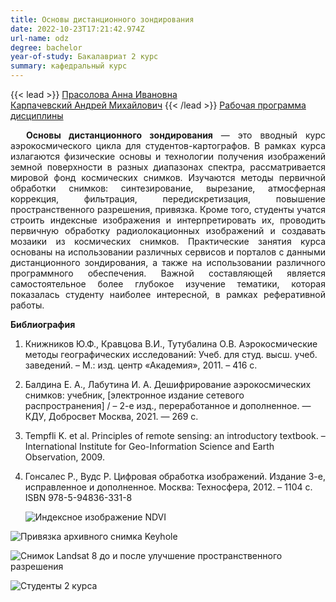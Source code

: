 ```yaml
---
title: Основы дистанционного зондирования
date: 2022-10-23T17:21:42.974Z
url-name: odz
degree: bachelor
year-of-study: Бакалавриат 2 курс
summary: кафедральный курс
---
```

{{< lead >}} [Прасолова Анна Ивановна](../../../about/staff/prasolova)\
[Карпачевский Андрей Михайлович](../../../about/staff/karpachevskii) {{< /lead >}}
[Рабочая программа дисциплины](https://disk.yandex.ru/i/xp4LkOIFhutEPA)
<div style="text-align: justify; text-indent: 25px;">
<b>Основы дистанционного зондирования</b> — это вводный курс аэрокосмического цикла для студентов-картографов. В рамках курса излагаются физические основы и технологии получения изображений земной поверхности в разных диапазонах спектра, рассматривается мировой фонд космических снимков. Изучаются методы первичной обработки снимков: синтезирование, вырезание, атмосферная коррекция, фильтрация, передискретизация, повышение пространственного разрешения, привязка. Кроме того, студенты учатся строить индексные изображения и интерпретировать их, проводить первичную обработку радиолокационных изображений и создавать мозаики из космических снимков. Практические занятия курса основаны на использовании различных сервисов и порталов с данными дистанционного зондирования, а также на использовании различного программного обеспечения. Важной составляющей является самостоятельное более глубокое изучение тематики, которая показалась студенту наиболее интересной, в рамках реферативной работы. </div>

**Библиография**

1. Книжников Ю.Ф., Кравцова В.И., Тутубалина О.В. Аэрокосмические методы географических исследований: Учеб. для студ. высш. учеб. заведений. – М.: изд. центр «Академия», 2011. – 416 с. 
2. Балдина Е. А., Лабутина И. А. Дешифрирование аэрокосмических снимков: учебник, \[электронное издание сетевого распространения] / – 2-е изд., переработанное и дополненное. — КДУ, Добросвет Москва, 2021. — 269 с.
3. Tempfli K. et al. Principles of remote sensing: an introductory textbook. – International Institute for Geo-Information Science and Earth Observation, 2009.
4. Гонсалес Р., Вудс Р. Цифровая обработка изображений. Издание 3-е, исправленное и дополненное. Москва: Техносфера, 2012. – 1104 с. ISBN 978-5-94836-331-8

   ![Индексное изображение NDVI](img/odz1.png "Индексное изображение NDVI")

![Привязка архивного снимка Keyhole](img/odz2.png "Привязка архивного снимка Keyhole")

![Снимок Landsat 8 до и после улучшение пространственного разрешения](img/odz3.png "Снимок Landsat 8 до и после улучшение пространственного разрешения")

![Студенты 2 курса](img/odz4.jpg "Студенты 2 курса")